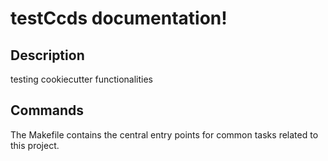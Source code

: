 # testCcds documentation!

## Description

testing cookiecutter functionalities

## Commands

The Makefile contains the central entry points for common tasks related to this project.

